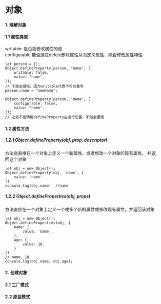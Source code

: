 # 对象

#### 1. 理解对象
#### 1.1 属性类型

writable: 是否能修改属性的值</br>
configurable 能否通过delete删除属性从而定义属性，能否修改属性特性

```
let person = {};
Object.defineProperty(person, "name", {
    writable: false,
    value: "name",
});
// 下面会报错，因为writable代表不可以重写
person.name = "newName";
```

```
Object.defineProperty(person, "name", {
    configurable: false,
    value: "name",
});
// 之后不能调用defineProperty在进行设置，不然会报错
```

#### 1.2 属性方法

##### 1.2.1 Object.defineProperty(obj, prop, descriptor)
方法会直接在一个对象上定义一个新属性，或者修改一个对象的现有属性， 并返回这个对象

```
let obj = new Object();
Object.defineProperty(obj, 'name', {
    value: 'name'
})
console.log(obj.name)  //name
``` 

##### 1.2.2 Object.defineProperties(obj, props)
方法直接在一个对象上定义一个或多个新的属性或修改现有属性，并返回该对象

``` 
let obj = new Object();
Object.defineProperties(obj, {
    name: {
        value: 'name',
    },
    age: {
        value: 18,
    }
})
// name, 18
console.log(obj.name, obj.age);
``` 

#### 2. 创建对象
#### 2.1 工厂模式
#### 2.2 原型模式

